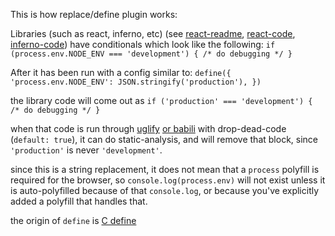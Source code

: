 This is how replace/define plugin works:

Libraries (such as react, inferno, etc) (see [react-readme](https://github.com/facebook/react/blob/c78464f8ea9a5b00ec80252d20a71a1482210e57/scripts/error-codes/dev-expression-with-codes.js#L63), [react-code](https://github.com/facebook/react/blob/c78464f8ea9a5b00ec80252d20a71a1482210e57/scripts/error-codes/dev-expression-with-codes.js#L63), [inferno-code](https://github.com/infernojs/inferno/blob/0203b437ba2b2f8305b7dbf49752c463af3f5146/packages/inferno/src/DOM/rendering.ts#L37)) have conditionals which look like the following: `if (process.env.NODE_ENV === 'development') { /* do debugging */ }`

After it has been run with a config similar to:
`define({
  'process.env.NODE_ENV': JSON.stringify('production'),
})`

the library code will come out as
`if ('production' === 'development') { /* do debugging */ }`

when that code is run through [uglify](https://github.com/mishoo/UglifyJS#api) [or babili](https://www.npmjs.com/package/babel-plugin-minify-dead-code-elimination) with drop-dead-code (`default: true`), it can do static-analysis, and will remove that block, since `'production'` is never `'development'`.

since this is a string replacement, it does not mean that a `process` polyfill is required for the browser, so `console.log(process.env)` will not exist unless it is auto-polyfilled because of that `console.log`, or because you've explicitly added a polyfill that handles that.

the origin of `define` is [C define](https://www.techonthenet.com/c_language/constants/create_define.php)
